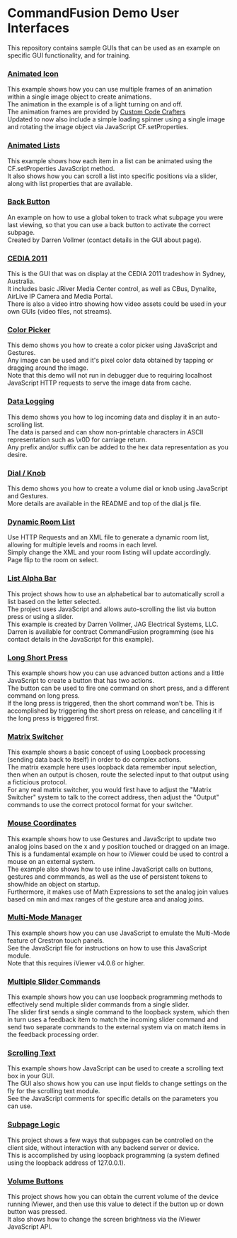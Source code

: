 # CommandFusion Demo User Interfaces #

This repository contains sample GUIs that can be used as an example on specific GUI functionality, and for training.

### [Animated Icon](DemoUserInterfaces/tree/master/Animated%20Icon)
This example shows how you can use multiple frames of an animation within a single image object to create animations.  
The animation in the example is of a light turning on and off.  
The animation frames are provided by [Custom Code Crafters](http://www.customcodecrafters.com/section/17/1/graphics)  
Updated to now also include a simple loading spinner using a single image and rotating the image object via JavaScript CF.setProperties.

### [Animated Lists](DemoUserInterfaces/tree/master/Animated%20Lists)
This example shows how each item in a list can be animated using the CF.setProperties JavaScript method.  
It also shows how you can scroll a list into specific positions via a slider, along with list properties that are available.

### [Back Button](DemoUserInterfaces/tree/master/BackButton)
An example on how to use a global token to track what subpage you were last viewing, so that you can use a back button to activate the correct subpage.  
Created by Darren Vollmer (contact details in the GUI about page).

### [CEDIA 2011](DemoUserInterfaces/tree/master/CEDIA%202011)
This is the GUI that was on display at the CEDIA 2011 tradeshow in Sydney, Australia.  
It includes basic JRiver Media Center control, as well as CBus, Dynalite, AirLive IP Camera and Media Portal.  
There is also a video intro showing how video assets could be used in your own GUIs (video files, not streams).

### [Color Picker](DemoUserInterfaces/tree/master/ColorPicker)
This demo shows you how to create a color picker using JavaScript and Gestures.  
Any image can be used and it's pixel color data obtained by tapping or dragging around the image.  
Note that this demo will not run in debugger due to requiring localhost JavaScript HTTP requests to serve the image data from cache.

### [Data Logging](DemoUserInterfaces/tree/master/DataLogging)
This demo shows you how to log incoming data and display it in an auto-scrolling list.  
The data is parsed and can show non-printable characters in ASCII representation such as \x0D for carriage return.  
Any prefix and/or suffix can be added to the hex data representation as you desire.

### [Dial / Knob](DemoUserInterfaces/tree/master/Dial)
This demo shows you how to create a volume dial or knob using JavaScript and Gestures.  
More details are available in the README and top of the dial.js file.

### [Dynamic Room List](DemoUserInterfaces/tree/master/DynamicRoomList)
Use HTTP Requests and an XML file to generate a dynamic room list, allowing for multiple levels and rooms in each level.  
Simply change the XML and your room listing will update accordingly.  
Page flip to the room on select.

### [List Alpha Bar](DemoUserInterfaces/tree/master/ListAlphaBar)
This project shows how to use an alphabetical bar to automatically scroll a list based on the letter selected.  
The project uses JavaScript and allows auto-scrolling the list via button press or using a slider.  
This example is created by Darren Vollmer, JAG Electrical Systems, LLC.  
Darren is available for contract CommandFusion programming (see his contact details in the JavaScript for this example).

### [Long Short Press](DemoUserInterfaces/tree/master/LongShortPress)
This example shows how you can use advanced button actions and a little JavaScript to create a button that has two actions.  
The button can be used to fire one command on short press, and a different command on long press.  
If the long press is triggered, then the short command won't be. This is accomplished by triggering the short press on release, and cancelling it if the long press is triggered first.

### [Matrix Switcher](DemoUserInterfaces/tree/master/MatrixSwitcher)
This example shows a basic concept of using Loopback processing (sending data back to itself) in order to do complex actions.  
The matrix example here uses loopback data remember input selection, then when an output is chosen, route the selected input to that output using a ficticious protocol.  
For any real matrix switcher, you would first have to adjust the "Matrix Switcher" system to talk to the correct address, then adjust the "Output" commands to use the correct protocol format for your switcher.

### [Mouse Coordinates](DemoUserInterfaces/tree/master/MouseCoords)
This example shows how to use Gestures and JavaScript to update two analog joins based on the x and y position touched or dragged on an image.  
This is a fundamental example on how to iViewer could be used to control a mouse on an external system.  
The example also shows how to use inline JavaScript calls on buttons, gestures and commmands, as well as the use of persistent tokens to show/hide an object on startup.  
Furthermore, it makes use of Math Expressions to set the analog join values based on min and max ranges of the gesture area and analog joins.

### [Multi-Mode Manager](DemoUserInterfaces/tree/master/MultiModeManager)
This example shows how you can use JavaScript to emulate the Multi-Mode feature of Crestron touch panels.  
See the JavaScript file for instructions on how to use this JavaScript module.  
Note that this requires iViewer v4.0.6 or higher.

### [Multiple Slider Commands](DemoUserInterfaces/tree/master/MultipleSliderCommands)
This example shows how you can use loopback programming methods to effectively send multiple slider commands from a single slider.  
The slider first sends a single command to the loopback system, which then in turn uses a feedback item to match the incoming slider command and send two separate commands to the external system via on match items in the feedback processing order.

### [Scrolling Text](DemoUserInterfaces/tree/master/ScrollingText)
This example shows how JavaScript can be used to create a scrolling text box in your GUI.  
The GUI also shows how you can use input fields to change settings on the fly for the scrolling text module.  
See the JavaScript comments for specific details on the parameters you can use.

### [Subpage Logic](DemoUserInterfaces/tree/master/SubpageLogic)
This project shows a few ways that subpages can be controlled on the client side, without interaction with any backend server or device.  
This is accomplished by using loopback programming (a system defined using the loopback address of 127.0.0.1).

### [Volume Buttons](DemoUserInterfaces/tree/master/VolumeButtons)
This project shows how you can obtain the current volume of the device running iViewer, and then use this value to detect if the button up or down button was pressed.  
It also shows how to change the screen brightness via the iViewer JavaScript API.